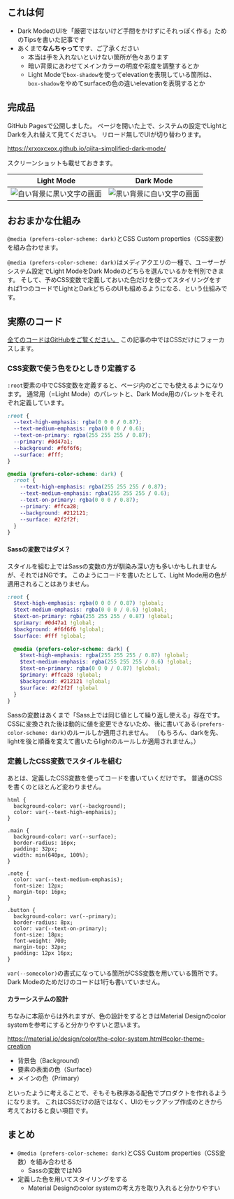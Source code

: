 <!--
title:   あんまり手間をかけない、なんちゃってダークモードUIの作り方
tags:    CSS,Design,デザイン
id:      c4c6d6f2429dd6959727
private: false
-->
## これは何

- Dark ModeのUIを「厳密ではないけど手間をかけずにそれっぽく作る」ためのTipsを書いた記事です
- あくまで**なんちゃって**です、ご了承ください
    - 本当は手を入れないといけない箇所が色々あります
    - 暗い背景にあわせてメインカラーの明度や彩度を調整するとか
    - Light Modeで`box-shadow`を使ってelevationを表現している箇所は、`box-shadow`をやめてsurfaceの色の違いelevationを表現するとか

## 完成品

GitHub Pagesで公開しました。
ページを開いた上で、システムの設定でLightとDarkを入れ替えて見てください。
リロード無しでUIが切り替わります。

https://xrxoxcxox.github.io/qiita-simplified-dark-mode/

スクリーンショットも載せておきます。

| Light Mode | Dark Mode |
| --- | --- |
| ![白い背景に黒い文字の画面](https://qiita-image-store.s3.ap-northeast-1.amazonaws.com/0/214677/e949b33a-adf7-9568-fcd7-e38a40e95102.png) | ![黒い背景に白い文字の画面](https://qiita-image-store.s3.ap-northeast-1.amazonaws.com/0/214677/7504e714-64b5-d29c-1f6c-c9bfa5004cd6.png) |

## おおまかな仕組み

`@media (prefers-color-scheme: dark)`とCSS Custom properties（CSS変数）を組み合わせます。

`@media (prefers-color-scheme: dark)`はメディアクエリの一種で、ユーザーがシステム設定でLight ModeをDark Modeのどちらを選んでいるかを判別できます。
そして、予めCSS変数で定義しておいた色だけを使ってスタイリングをすれば1つのコードでLightとDarkどちらのUIも組めるようになる、という仕組みです。

## 実際のコード

[全てのコードはGitHubをご覧ください。](https://github.com/xrxoxcxox/qiita-simplified-dark-mode)
この記事の中ではCSSだけにフォーカスします。

### CSS変数で使う色をひとしきり定義する

`:root`要素の中でCSS変数を定義すると、ページ内のどこでも使えるようになります。
通常用（=Light Mode）のパレットと、Dark Mode用のパレットをそれぞれ定義しています。

```css:style.css
:root {
  --text-high-emphasis: rgba(0 0 0 / 0.87);
  --text-medium-emphasis: rgba(0 0 0 / 0.6);
  --text-on-primary: rgba(255 255 255 / 0.87);
  --primary: #0d47a1;
  --background: #f6f6f6;
  --surface: #fff;
}

@media (prefers-color-scheme: dark) {
  :root {
    --text-high-emphasis: rgba(255 255 255 / 0.87);
    --text-medium-emphasis: rgba(255 255 255 / 0.6);
    --text-on-primary: rgba(0 0 0 / 0.87);
    --primary: #ffca28;
    --background: #212121;
    --surface: #2f2f2f;
  }
}
```

#### Sassの変数ではダメ？

スタイルを組む上ではSassの変数の方が馴染み深い方も多いかもしれませんが、それではNGです。
このようにコードを書いたとして、Light Mode用の色が適用されることはありません。

```scss
:root {
  $text-high-emphasis: rgba(0 0 0 / 0.87) !global;
  $text-medium-emphasis: rgba(0 0 0 / 0.6) !global;
  $text-on-primary: rgba(255 255 255 / 0.87) !global;
  $primary: #0d47a1 !global;
  $background: #f6f6f6 !global;
  $surface: #fff !global;
  
  @media (prefers-color-scheme: dark) {
    $text-high-emphasis: rgba(255 255 255 / 0.87) !global;
    $text-medium-emphasis: rgba(255 255 255 / 0.6) !global;
    $text-on-primary: rgba(0 0 0 / 0.87) !global;
    $primary: #ffca28 !global;
    $background: #212121 !global;
    $surface: #2f2f2f !global
  }
}
```

Sassの変数はあくまで「Sass上では同じ値として繰り返し使える」存在です。
CSSに変換された後は動的に値を変更できないため、後に書いてある`(prefers-color-scheme: dark)`のルールしか適用されません。
（もちろん、darkを先、lightを後と順番を変えて書いたらlightのルールしか適用されません。）

### 定義したCSS変数でスタイルを組む

あとは、定義したCSS変数を使ってコードを書いていくだけです。
普通のCSSを書くのとほとんど変わりません。

```css:実際のコードから一部抜粋
html {
  background-color: var(--background);
  color: var(--text-high-emphasis);
}

.main {
  background-color: var(--surface);
  border-radius: 16px;
  padding: 32px;
  width: min(640px, 100%);
}

.note {
  color: var(--text-medium-emphasis);
  font-size: 12px;
  margin-top: 16px;
}

.button {
  background-color: var(--primary);
  border-radius: 8px;
  color: var(--text-on-primary);
  font-size: 18px;
  font-weight: 700;
  margin-top: 32px;
  padding: 12px 16px;
}
```

`var(--somecolor)`の書式になっている箇所がCSS変数を用いている箇所です。
Dark Modeのためだけのコードは1行も書いていません。

#### カラーシステムの設計

ちなみに本筋からは外れますが、色の設計をするときはMaterial Designのcolor systemを参考にすると分かりやすいと思います。

https://material.io/design/color/the-color-system.html#color-theme-creation

- 背景色（Background）
- 要素の表面の色（Surface）
- メインの色（Primary）

といったように考えることで、そもそも秩序ある配色でプロダクトを作れるようになります。
これはCSSだけの話ではなく、UIのモックアップ作成のときから考えておけると良い項目です。

## まとめ

- `@media (prefers-color-scheme: dark)`とCSS Custom properties（CSS変数）を組み合わせる
    - Sassの変数ではNG
- 定義した色を用いてスタイリングをする
    - Material Designのcolor systemの考え方を取り入れると分かりやすい